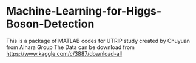 # Machine-Learning-for-Higgs-Boson-Detection
This is a package of MATLAB codes for UTRIP study created by Chuyuan from Aihara Group
The Data can be download from https://www.kaggle.com/c/3887/download-all
